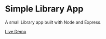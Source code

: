 # Simple Library App
A small Library app built with Node and Express.

[Live Demo](https://hidden-journey-39430.herokuapp.com/catalog)